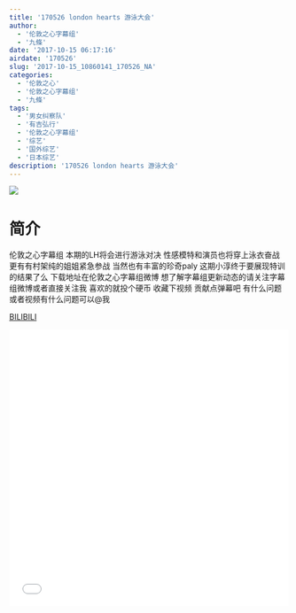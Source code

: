 ```yaml
---
title: '170526 london hearts 游泳大会'
author: 
  - '伦敦之心字幕组'
  - '九條'
date: '2017-10-15 06:17:16'
airdate: '170526'
slug: '2017-10-15_10860141_170526_NA'
categories: 
  - '伦敦之心'
  - '伦敦之心字幕组'
  - '九條'
tags: 
  - '男女纠察队'
  - '有吉弘行'
  - '伦敦之心字幕组'
  - '综艺'
  - '国外综艺'
  - '日本综艺'
description: '170526 london hearts 游泳大会'
---
```


![](https://i.imgur.com/Tq2CN37.jpg)

# 简介  
伦敦之心字幕组
本期的LH将会进行游泳对决 性感模特和演员也将穿上泳衣奋战 更有有村架纯的姐姐紧急参战 当然也有丰富的珍奇paly 这期小淳终于要展现特训的结果了么 下载地址在伦敦之心字幕组微博 想了解字幕组更新动态的请关注字幕组微博或者直接关注我 喜欢的就投个硬币 收藏下视频 贡献点弹幕吧 有什么问题或者视频有什么问题可以@我

  [BILIBILI](https://www.bilibili.com/video/av10860141/)


  <iframe src="//www.bilibili.com/html/html5player.html?cid=17964582&aid=10860141" width="100%" height="500" frameborder="0" allowfullscreen="allowfullscreen"></iframe>
